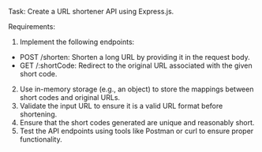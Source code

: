 Task: Create a URL shortener API using Express.js.

Requirements:

1. Implement the following endpoints:
 - POST /shorten: Shorten a long URL by providing it in the request body.
 - GET /:shortCode: Redirect to the original URL associated with the given short code.
2. Use in-memory storage (e.g., an object) to store the mappings between short codes and original URLs.
3. Validate the input URL to ensure it is a valid URL format before shortening.
4. Ensure that the short codes generated are unique and reasonably short.
5. Test the API endpoints using tools like Postman or curl to ensure proper functionality.
